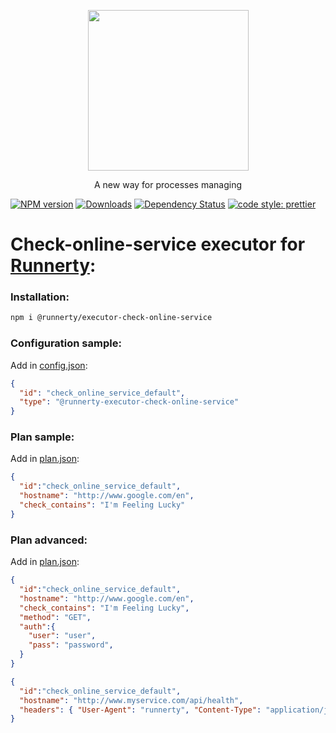 <p align="center">
  <a href="http://runnerty.io">
    <img height="257" src="https://runnerty.io/assets/header/logo-stroked.png">
  </a>
  <p align="center">A new way for processes managing</p>
</p>

[![NPM version][npm-image]][npm-url] [![Downloads][downloads-image]][npm-url] [![Dependency Status][david-badge]][david-badge-url]
<a href="#badge">
  <img alt="code style: prettier" src="https://img.shields.io/badge/code_style-prettier-ff69b4.svg">
</a>

# Check-online-service executor for [Runnerty]:

### Installation:
```bash
npm i @runnerty/executor-check-online-service
```

### Configuration sample:
Add in [config.json]:
```json
{
  "id": "check_online_service_default",
  "type": "@runnerty-executor-check-online-service"
}
```

### Plan sample:
Add in [plan.json]:
```json
{
  "id":"check_online_service_default",
  "hostname": "http://www.google.com/en",
  "check_contains": "I'm Feeling Lucky"
}
```

### Plan advanced:
Add in [plan.json]:
```json
{
  "id":"check_online_service_default",
  "hostname": "http://www.google.com/en",
  "check_contains": "I'm Feeling Lucky",
  "method": "GET",
  "auth":{
    "user": "user",
    "pass": "password",
  }
}
```
```json
{
  "id":"check_online_service_default",
  "hostname": "http://www.myservice.com/api/health",
  "headers": { "User-Agent": "runnerty", "Content-Type": "application/json" }
}
```

[Runnerty]: http://www.runnerty.io
[downloads-image]: https://img.shields.io/npm/dm/@runnerty/executor-check-online-service.svg
[npm-url]: https://www.npmjs.com/package/@runnerty/executor-check-online-service
[npm-image]: https://img.shields.io/npm/v/@runnerty/executor-check-online-service.svg
[david-badge]: https://david-dm.org/runnerty/executor-check-online-service.svg
[david-badge-url]: https://david-dm.org/runnerty/executor-check-online-service
[config.json]: http://docs.runnerty.io/config/
[plan.json]: http://docs.runnerty.io/plan/
